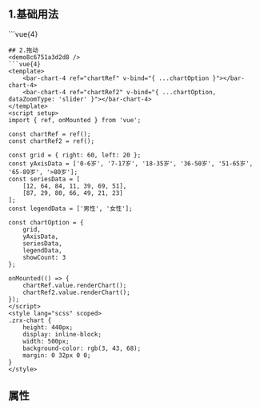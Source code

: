## 1.基础用法
<demo6fc9785f0102 />
```vue{4}
<template>
    <bar-chart-4 ref="chartRef" v-bind="chartOption"></bar-chart-4>
</template>
<script setup>
import { ref, onMounted } from 'vue';

const chartRef = ref();

const yAxisData = ['0-6岁', '7-17岁', '18-35岁', '36-50岁', '51-65岁', '65-89岁', '>80岁'];
const seriesData = [
    [12, 64, 84, 11, 39, 69, 51],
    [87, 29, 80, 66, 49, 21, 23]
];
const legendData = ['男性', '女性'];

const chartOption = {
    yAxisData,
    seriesData,
    legendData
};

onMounted(() => chartRef.value.renderChart());
</script>
<style lang="scss" scoped>
.zrx-chart {
    height: 440px;
    background-color: rgb(3, 43, 68);
}
</style>
```
## 2.拖动
<demo8c6751a3d2d8 />
```vue{4}
<template>
    <bar-chart-4 ref="chartRef" v-bind="{ ...chartOption }"></bar-chart-4>
    <bar-chart-4 ref="chartRef2" v-bind="{ ...chartOption, dataZoomType: 'slider' }"></bar-chart-4>
</template>
<script setup>
import { ref, onMounted } from 'vue';

const chartRef = ref();
const chartRef2 = ref();

const grid = { right: 60, left: 20 };
const yAxisData = ['0-6岁', '7-17岁', '18-35岁', '36-50岁', '51-65岁', '65-89岁', '>80岁'];
const seriesData = [
    [12, 64, 84, 11, 39, 69, 51],
    [87, 29, 80, 66, 49, 21, 23]
];
const legendData = ['男性', '女性'];

const chartOption = {
    grid,
	yAxisData,
    seriesData,
    legendData,
    showCount: 3
};

onMounted(() => {
    chartRef.value.renderChart();
    chartRef2.value.renderChart();
});
</script>
<style lang="scss" scoped>
.zrx-chart {
    height: 440px;
    display: inline-block;
    width: 500px;
    background-color: rgb(3, 43, 68);
    margin: 0 32px 0 0;
}
</style>
```
## 属性
<demoec93f1481f0d />
<script setup>
import demo6fc9785f0102 from '../../document/barChart4/1.基础用法.vue'
import demo8c6751a3d2d8 from '../../document/barChart4/2.拖动.vue'
import demoec93f1481f0d from '../../document/barChart4/属性.vue'
</script>